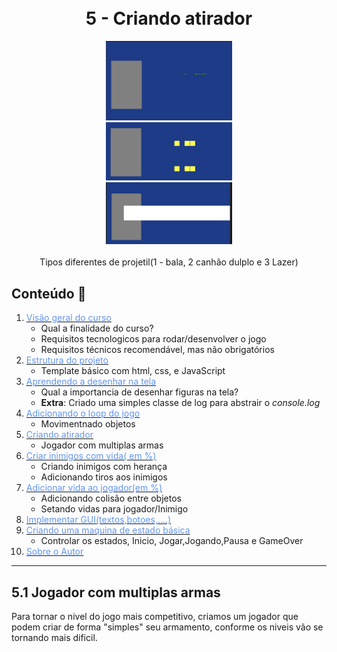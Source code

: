 
<h1 align="center">
  <br>5 - Criando atirador
</h1>
 
 
<p align="center"  > 
  <img style="height: auto; width: 40%"src="images/screen1.png" alt="animated" /></br>
  <img style="height: auto; width: 40%" src="images/screen2.png" alt="animated" /></br>
  <img style="height: auto; width: 40%" src="images/screen3.png" alt="animated" /></br>
  </br>Tipos diferentes de projetil(1 - bala, 2 canhão dulplo e 3 Lazer)
</p>
   
 
##  Conteúdo 📄
 
1.  [<span style="color:CornflowerBlue;">Visão geral do curso</span> ](../part1)
    * Qual a finalidade do curso?
    * Requisitos tecnologicos para rodar/desenvolver o jogo
    * Requisitos técnicos recomendável, mas não obrigatórios
2.  [<span style="color:CornflowerBlue;">Estrutura do projeto</span>](../part2)
    *   Template básico com html, css, e JavaScript 
3.  [<span style="color:CornflowerBlue;   ">Aprendendo a desenhar na tela</span>  ](../part3)
    *  Qual a importancia de desenhar figuras na tela?
    *  <b>Extra</b>: Criado uma simples classe de log para abstrair o <i>console.log</i>
4.  [<span style="color:CornflowerBlue "> Adicionando o loop do jogo</span>](../part4)
    *  Movimentnado objetos 
5.  [<span style="color:CornflowerBlue "> Criando atirador</span>](../part5)
    * Jogador com multiplas armas
6.  [<span style="color:CornflowerBlue "> Criar inimigos com vida( em %)</span>](../part6)
    * Criando inimigos com herança
    * Adicionando tiros aos inimigos
7.  [<span style="color:CornflowerBlue "> Adicionar vida ao jogador(em %)</span>](../part7)
    * Adicionando colisão entre objetos
    * Setando vidas para jogador/Inimigo
8.  [<span style="color:CornflowerBlue "> Implementar GUI(textos,botoes,....)</span>](../part8)
9.  [<span style="color:CornflowerBlue "> Criando uma maquina de estado básica</span>](../part9)
    * Controlar os estados, Inicio, Jogar,Jogando,Pausa e GameOver 
10.  [<span style="color:CornflowerBlue;font-weight: ">Sobre o Autor</span> ](../ABOUT.md)

---

## 5.1 Jogador com multiplas armas
Para tornar o nivel do jogo mais competitivo, criamos um jogador que podem criar de forma "simples" seu armamento, conforme os niveis vão se tornando mais dificil.





